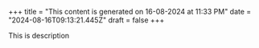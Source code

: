 +++
title = "This content is generated on 16-08-2024 at 11:33 PM"
date = "2024-08-16T09:13:21.445Z"
draft = false
+++

  This is description
        